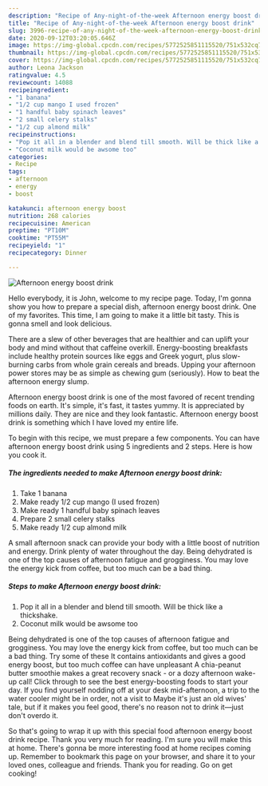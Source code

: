 ```yaml
---
description: "Recipe of Any-night-of-the-week Afternoon energy boost drink"
title: "Recipe of Any-night-of-the-week Afternoon energy boost drink"
slug: 3996-recipe-of-any-night-of-the-week-afternoon-energy-boost-drink
date: 2020-09-12T03:20:05.646Z
image: https://img-global.cpcdn.com/recipes/5772525851115520/751x532cq70/afternoon-energy-boost-drink-recipe-main-photo.jpg
thumbnail: https://img-global.cpcdn.com/recipes/5772525851115520/751x532cq70/afternoon-energy-boost-drink-recipe-main-photo.jpg
cover: https://img-global.cpcdn.com/recipes/5772525851115520/751x532cq70/afternoon-energy-boost-drink-recipe-main-photo.jpg
author: Leona Jackson
ratingvalue: 4.5
reviewcount: 14088
recipeingredient:
- "1 banana"
- "1/2 cup mango I used frozen"
- "1 handful baby spinach leaves"
- "2 small celery stalks"
- "1/2 cup almond milk"
recipeinstructions:
- "Pop it all in a blender and blend till smooth. Will be thick like a thickshake."
- "Coconut milk would be awsome too"
categories:
- Recipe
tags:
- afternoon
- energy
- boost

katakunci: afternoon energy boost 
nutrition: 268 calories
recipecuisine: American
preptime: "PT10M"
cooktime: "PT55M"
recipeyield: "1"
recipecategory: Dinner

---
```



![Afternoon energy boost drink](https://img-global.cpcdn.com/recipes/5772525851115520/751x532cq70/afternoon-energy-boost-drink-recipe-main-photo.jpg)

Hello everybody, it is John, welcome to my recipe page. Today, I'm gonna show you how to prepare a special dish, afternoon energy boost drink. One of my favorites. This time, I am going to make it a little bit tasty. This is gonna smell and look delicious.

There are a slew of other beverages that are healthier and can uplift your body and mind without that caffeine overkill. Energy-boosting breakfasts include healthy protein sources like eggs and Greek yogurt, plus slow-burning carbs from whole grain cereals and breads. Upping your afternoon power stores may be as simple as chewing gum (seriously). How to beat the afternoon energy slump.

Afternoon energy boost drink is one of the most favored of recent trending foods on earth. It's simple, it's fast, it tastes yummy. It is appreciated by millions daily. They are nice and they look fantastic. Afternoon energy boost drink is something which I have loved my entire life.


To begin with this recipe, we must prepare a few components. You can have afternoon energy boost drink using 5 ingredients and 2 steps. Here is how you cook it.

<!--inarticleads1-->

##### The ingredients needed to make Afternoon energy boost drink:

1. Take 1 banana
1. Make ready 1/2 cup mango (I used frozen)
1. Make ready 1 handful baby spinach leaves
1. Prepare 2 small celery stalks
1. Make ready 1/2 cup almond milk


A small afternoon snack can provide your body with a little boost of nutrition and energy. Drink plenty of water throughout the day. Being dehydrated is one of the top causes of afternoon fatigue and grogginess. You may love the energy kick from coffee, but too much can be a bad thing. 

<!--inarticleads2-->

##### Steps to make Afternoon energy boost drink:

1. Pop it all in a blender and blend till smooth. Will be thick like a thickshake.
1. Coconut milk would be awsome too


Being dehydrated is one of the top causes of afternoon fatigue and grogginess. You may love the energy kick from coffee, but too much can be a bad thing. Try some of these It contains antioxidants and gives a good energy boost, but too much coffee can have unpleasant A chia-peanut butter smoothie makes a great recovery snack - or a dozy afternoon wake-up call! Click through to see the best energy-boosting foods to start your day. If you find yourself nodding off at your desk mid-afternoon, a trip to the water cooler might be in order, not a visit to Maybe it&#39;s just an old wives&#39; tale, but if it makes you feel good, there&#39;s no reason not to drink it—just don&#39;t overdo it. 

So that's going to wrap it up with this special food afternoon energy boost drink recipe. Thank you very much for reading. I'm sure you will make this at home. There's gonna be more interesting food at home recipes coming up. Remember to bookmark this page on your browser, and share it to your loved ones, colleague and friends. Thank you for reading. Go on get cooking!

